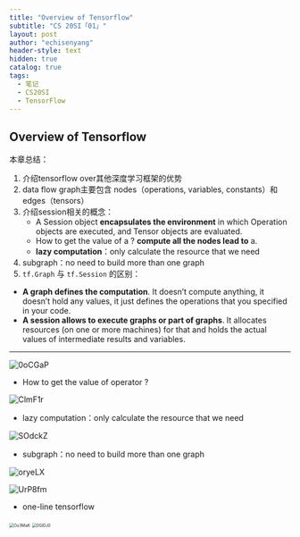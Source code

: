 ```yaml
---
title: "Overview of Tensorflow"
subtitle: "CS 20SI「01」"
layout: post
author: "echisenyang"
header-style: text
hidden: true
catalog: true
tags:
  - 笔记
  - CS20SI
  - TensorFlow
---
```




## Overview of Tensorflow

本章总结：

1. 介绍tensorflow over其他深度学习框架的优势
2. data flow graph主要包含 nodes（operations, variables, constants）和 edges（tensors）
3. 介绍session相关的概念：
   - A Session object **encapsulates the environment** in which Operation objects are executed, and Tensor objects are evaluated.
   - How to get the value of a ? **compute all the nodes lead to** a. 
   - **lazy computation**：only calculate the resource that we need
4. subgraph：no need to build more than one graph
5.  `tf.Graph` 与 `tf.Session` 的区别：
   - **A graph defines the computation**. It doesn’t compute anything, it doesn’t hold any values, it just defines the operations that you specified in your code.
   - **A session allows to execute graphs or part of graphs**. It allocates resources (on one or more machines) for that and holds the actual values of intermediate results and variables.

---

![0oCGaP](https://gitee.com/echisenyang/GiteeForUpicUse/raw/master/uPic/0oCGaP.png)

- How to get the value of operator ?

![ClmF1r](https://gitee.com/echisenyang/GiteeForUpicUse/raw/master/uPic/ClmF1r.png)

- lazy computation：only calculate the resource that we need

![SOdckZ](https://gitee.com/echisenyang/GiteeForUpicUse/raw/master/uPic/SOdckZ.png)

- subgraph：no need to build more than one graph

![oryeLX](https://gitee.com/echisenyang/GiteeForUpicUse/raw/master/uPic/oryeLX.png)

![UrP8fm](https://gitee.com/echisenyang/GiteeForUpicUse/raw/master/uPic/UrP8fm.png)

- one-line tensorflow

<img src="https://gitee.com/echisenyang/GiteeForUpicUse/raw/master/uPic/Oo3MaK.png" alt="Oo3MaK" style="zoom: 50%;" />

<img src="https://gitee.com/echisenyang/GiteeForUpicUse/raw/master/uPic/0GIDJ0.png" alt="0GIDJ0" style="zoom:50%;" />

